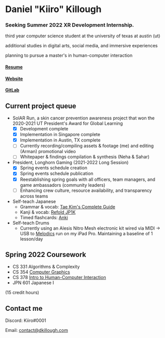 # Daniel "Kiiro" Killough

### Seeking Summer 2022 XR Development Internship.

third year computer science student at the university of texas at austin (ut)

additional studies in digital arts, social media, and immersive experiences

planning to pursue a master's in human-computer interaction

#### [Resume](https://docs.google.com/document/d/1FXz1NcMgJVjqL3nQ0yIsqa_5oouOKkEJ6UOfTG9ajCk/edit?usp=sharing)
#### [Website](https://dkillough.com/)
#### [GitLab](https://gitlab.com/dkillough)

## Current project queue

- SolAR Run, a skin cancer prevention awareness project that won the 2020-2021 UT President's Award for Global Learning 
  - [x] Development complete
  - [x] Implementation in Singapore complete
  - [x] Implementation in Austin, TX complete 
  - [ ] Currently recording/compiling assets & footage (me) and editing (Arman) promotional video
  - [ ] Whitepaper & findings compilation & synthesis (Neha & Sahar)
- President, Longhorn Gaming (2021-2022 Long Session)
  - [x] Spring events schedule creation
  - [x] Spring events schedule publication
  - [x] Reestablishing spring goals with all officers, team managers, and game ambassadors (community leaders) 
  - [ ] Enhancing crew culture, resource availability, and transparency across teams
- Self-teach Japanese
  - Grammar & vocab: [Tae Kim's Complete Guide](http://guidetojapanese.org/learn/complete/)
  - Kanji & vocab: [Refold JP1K](https://refold.la/japanese/deck/)
  - Timed flashcards: [Anki](https://apps.ankiweb.net/index.html)
- Self-teach Drums
  - Currently using an Alesis Nitro Mesh electronic kit wired via MIDI -> USB to [Melodics](https://melodics.com) run on my iPad Pro. Maintaining a baseline of 1 lesson/day

## Spring 2022 Coursework

- CS 331 Algorithms & Complexity
- CS 354 [Computer Graphics](https://www.cs.utexas.edu/~theshark/courses/cs354/)
- CS 378 [Intro to Human-Computer Interaction](https://amypavel.com/teaching/cs378sp22/)
- JPN 601 Japanese I

(15 credit hours)

## Contact me

Discord: Kiiro#0001

Email: contact@dkillough.com
